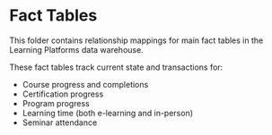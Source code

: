 # Fact Tables

This folder contains relationship mappings for main fact tables in the Learning Platforms data warehouse.

These fact tables track current state and transactions for:
- Course progress and completions
- Certification progress
- Program progress
- Learning time (both e-learning and in-person)
- Seminar attendance 